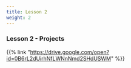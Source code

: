 ```yaml
---
title: Lesson 2
weight: 2
---
```

### Lesson 2 - Projects

{{% link "https://drive.google.com/open?id=0B6rL2dUirhNfLWNnNmd2SHdUSWM" %}}
